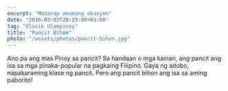 ```yaml
---
excerpt: "Masarap anumang okasyon"
date: "2016-03-03T20:25:00+01:00"
tag: "Klasik Ulampinoy"
title: "Pancit Bihon"
photo: "/assets/photos/pancit-bihon.jpg"
---
```


Ano pa ang mas Pinoy sa pancit? Sa handaan o mga kainan, ang pancit ang isa sa mga pinaka-popular na pagkaing Filipino. Gaya ng adobo, napakaraming klase ng pancit. Pero ang pancit bihon ang isa sa aming paborito!

